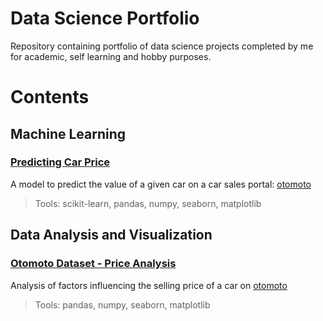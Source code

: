 # Data Science Portfolio

Repository containing portfolio of data science projects completed by me for academic, self learning and hobby purposes. 

# Contents
## Machine Learning
### [Predicting Car Price](./otomoto/CarPricePrediction.ipynb)
A model to predict the value of a given car on a car sales portal: [otomoto](otomoto.pl)
> Tools: scikit-learn, pandas, numpy, seaborn, matplotlib 
## Data Analysis and Visualization
### [Otomoto Dataset - Price Analysis](./otomoto/OtomotoDatasetAnalysis.ipynb)
Analysis of factors influencing the selling price of a car on [otomoto](otomoto.pl)
> Tools: pandas, numpy, seaborn, matplotlib 
